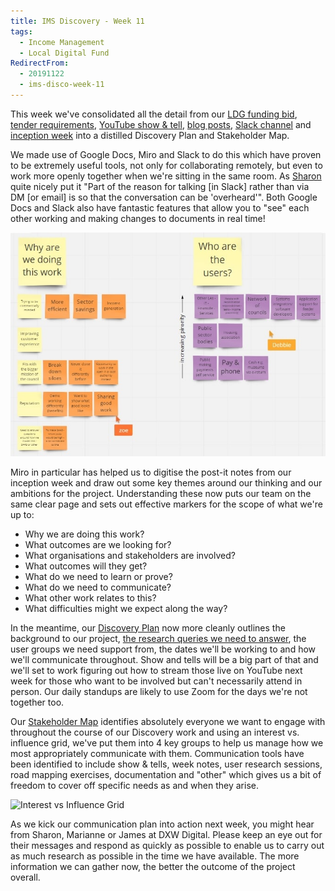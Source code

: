 ```yaml
---
title: IMS Discovery - Week 11
tags: 
  - Income Management
  - Local Digital Fund
RedirectFrom:
  - 20191122
  - ims-disco-week-11
---
```

This week we've consolidated all the detail from our [LDG funding bid](https://docs.google.com/document/d/1I4EPlTWphcculCRcoeXt-2leX4F8AGTL2XGG9sBE9P4), [tender requirements](https://docs.google.com/spreadsheets/d/1MkzvoOmTRZtSGT18-xSNxeOWNiPkZG7phRg0BUPJsI4), [YouTube show & tell](https://www.youtube.com/watch?v=Mh4wWuZc1ZA), [blog posts](https://kingstonrichard.uk/tags/Income-Management), [Slack channel](https://localdigital.slack.com/archives/CJW65RNAY/) and [inception week](/20191115) into a distilled Discovery Plan and Stakeholder Map.

We made use of Google Docs, Miro and Slack to do this which have proven to be extremely useful tools, not only for collaborating remotely, but even to work more openly together when we're sitting in the same room. As [Sharon](https://twitter.com/pixlz) quite nicely put it "Part of the reason for talking [in Slack] rather than via DM [or email] is so that the conversation can be 'overheard'". Both Google Docs and Slack also have fantastic features that allow you to "see" each other working and making changes to documents in real time!

![Miro showing collaborators pointers working in the same document](/assets/images/2019-11-22-miro-collaboration.jpg)

Miro in particular has helped us to digitise the post-it notes from our inception week and draw out some key themes around our thinking and our ambitions for the project. Understanding these now puts our team on the same clear page and sets out effective markers for the scope of what we're up to: 

* Why we are doing this work?
* What outcomes are we looking for?
* What organisations and stakeholders are involved?
* What outcomes will they get?
* What do we need to learn or prove?
* What do we need to communicate?
* What other work relates to this?
* What difficulties might we expect along the way?

In the meantime, our [Discovery Plan](https://docs.google.com/document/d/1MH5J1GQpceK1ak-hu9DJ-qOOARobZq2vaOS1LwXeSRo/) now more cleanly outlines the background to our project, [the research queries we need to answer](/20190916), the user groups we need support from, the dates we'll be working to and how we'll communicate throughout. Show and tells will be a big part of that and we'll set to work figuring out how to stream those live on YouTube next week for those who want to be involved but can't necessarily attend in person. Our daily standups are likely to use Zoom for the days we're not together too.

Our [Stakeholder Map](https://miro.com/app/board/o9J_kwYo6Ak=/) identifies absolutely everyone we want to engage with throughout the course of our Discovery work and using an interest vs. influence grid, we've put them into 4 key groups to help us manage how we most appropriately communicate with them. Communication tools have been identified to include show & tells, week notes, user research sessions, road mapping exercises, documentation and "other" which gives us a bit of freedom to cover off specific needs as and when they arise.

![Interest vs Influence Grid](https://miro.medium.com/max/1489/1*0rqkQR7ktS_eM7j7rrm_PQ.png)

As we kick our communication plan into action next week, you might hear from Sharon, Marianne or James at DXW Digital. Please keep an eye out for their messages and respond as quickly as possible to enable us to carry out as much research as possible in the time we have available. The more information we can gather now, the better the outcome of the project overall.